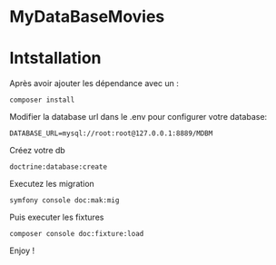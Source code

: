 # MyDataBaseMovies

# Intstallation

 Après avoir ajouter les dépendance avec un :

``` composer install ``` 
 
 Modifier la database url dans le .env pour configurer votre database:
 
 ``` DATABASE_URL=mysql://root:root@127.0.0.1:8889/MDBM ``` 

 Créez votre db 
 
 ``` doctrine:database:create  ``` 

 Executez les migration
 
 ``` symfony console doc:mak:mig ``` 

 Puis executer les fixtures
 
 ``` composer console doc:fixture:load ``` 

 Enjoy !
